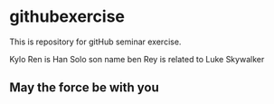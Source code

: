 # githubexercise
This is repository for gitHub seminar exercise.

Kylo Ren is Han Solo son name ben
Rey is related to Luke Skywalker
## May the force be with you



